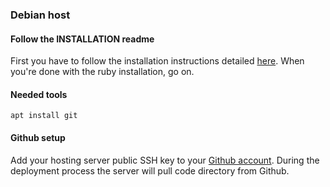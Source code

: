 ### Debian host

#### Follow the INSTALLATION readme
First you have to follow the installation instructions detailed [here](INSTALLATION.md).
When you're done with the ruby installation, go on.

#### Needed tools

```shell
apt install git
```

#### Github setup
Add your hosting server public SSH key to your [Github account](https://github.com/settings/keys).
During the deployment process the server will pull code directory from Github.
